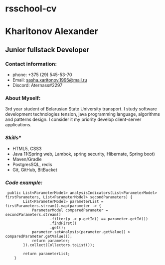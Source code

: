 # rsschool-cv
# **Kharitonov Alexander**
## **Junior fullstack Developer**
### **Contact information:**
* phone: +375 (29) 545-53-70
* Email: sasha.xaritonov.1995@mail.ru
* Discord: Aternass#2297
### **About Myself:**
3rd year student of Belarusian State University transport. I study software development technologies tension, java programming language, algorithms and patterns design. I consider it my priority develop client-server applications.
### *Skills**
* HTML5, CSS3
* Java 11(Spring web, Lambok, spring security, Hibernate, Spring boot)
* Maven/Gradle
* PostgresSQL, redis
* Git, GitHub, BitBucket

### *Code example:*
```
 public List<ParameterModel> analysisIndicators(List<ParameterModel> firstParameters, List<ParameterModel> secondParameters) {
        List<ParameterModel> parameterList = firstParameters.stream().map(parameter -> {
            ParameterModel comparedParameter = secondParameters.stream()
                    .filter(p -> p.getId() == parameter.getId())
                    .findFirst()
                    .get();
            parameter.setAnalysis(parameter.getValue() > comparedParameter.getValue());
            return parameter;
        }).collect(Collectors.toList());

        return parameterList;
    }
```  